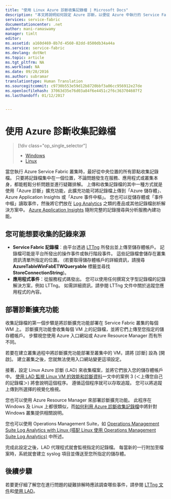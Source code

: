 ```yaml
---
title: "使用 Linux Azure 診斷收集記錄檔 | Microsoft Docs"
description: "本文將說明如何設定 Azure 診斷，以便從 Azure 中執行的 Service Fabric Linux 叢集收集記錄檔。"
services: service-fabric
documentationcenter: .net
author: mani-ramaswamy
manager: timlt
editor: 
ms.assetid: a160d469-8b7d-4560-82dd-8500db34a44a
ms.service: service-fabric
ms.devlang: dotNet
ms.topic: article
ms.tgt_pltfrm: NA
ms.workload: NA
ms.date: 09/28/2016
ms.author: subramar
translationtype: Human Translation
ms.sourcegitcommit: c9730b553e59d12b8720bbf3a06cc956912e27de
ms.openlocfilehash: 37063d35e76d03a84f6e4451c2f6c363704607f2
ms.lasthandoff: 01/12/2017


---
```

# <a name="collect-logs-by-using-azure-diagnostics"></a>使用 Azure 診斷收集記錄檔
> [!div class="op_single_selector"]
> * [Windows](service-fabric-diagnostics-how-to-setup-wad.md)
> * [Linux](service-fabric-diagnostics-how-to-setup-lad.md)
> 
> 

當您執行 Azure Service Fabric 叢集時，最好從中央位置的所有節點收集記錄檔。 只要將記錄檔集中在一個位置，不論問題發生在服務、應用程式或叢集本身，都能輕鬆分析問題並進行疑難排解。 上傳和收集記錄檔的其中一種方式就是使用「Azure 診斷」擴充功能，此擴充功能可將記錄檔上傳到「Azure 儲存體」、Azure Application Insights 或「Azure 事件中樞」。 您也可以從儲存體或「事件中樞」讀取事件，然後將它們放在 [Log Analytics](../log-analytics/log-analytics-service-fabric.md) 之類的產品或其他記錄檔剖析解決方案中。 [Azure Application Insights](https://azure.microsoft.com/services/application-insights/) 隨附完整的記錄搜尋與分析服務內建功能。

## <a name="log-sources-that-you-might-want-to-collect"></a>您可能想要收集的記錄來源
* **Service Fabric 記錄檔**︰由平台透過 [LTTng](http://lttng.org) 所發出並上傳至儲存體帳戶。 記錄檔可能是平台所發出的操作事件或執行階段事件。 這些記錄檔會儲存在叢集資訊清單所指定的位置。 (若要取得儲存體帳戶的詳細資訊，請搜尋 **AzureTableWinFabETWQueryable** 標籤並尋找 **StoreConnectionString**)。
* **應用程式事件**：從服務程式碼發出。 您可以使用任何撰寫文字型記錄檔的記錄解決方案，例如 LTTng。 如需詳細資訊，請參閱 LTTng 文件中關於追蹤您應用程式的內容。  

## <a name="deploy-the-diagnostics-extension"></a>部署診斷擴充功能
收集記錄檔的第一個步驟是將診斷擴充功能部署在 Service Fabric 叢集的每個 WM 上。 診斷擴充功能會收集每個 VM 上的記錄檔，並將它們上傳至您指定的儲存體帳戶。 步驟視您使用 Azure 入口網站或 Azure Resource Manager 而有所不同。

若要在建立叢集過程中將診斷擴充功能部署至叢集中的 VM，請將 [診斷] 設為 [開啟]。 建立叢集之後，您就無法使用入口網站變更這項設定。

接著，設定 Linux Azure 診斷 (LAD) 來收集檔案，並將它們放入您的儲存體帳戶中。 [使用 LAD 監視 Linux VM 的效能和診斷資料](../virtual-machines/virtual-machines-linux-classic-diagnostic-extension.md?toc=%2fazure%2fvirtual-machines%2flinux%2fclassic%2ftoc.json)一文中的案例 3 (＜上傳您自己的記錄檔＞) 將會說明這個程序。 遵循這個程序就可以存取追蹤。 您可以將追蹤上傳到所選擇的視覺化檢視。

您也可以使用 Azure Resource Manager 來部署診斷擴充功能。 此程序在 Windows 及 Linux 上都很類似，而[如何利用 Azure 診斷收集記錄檔](service-fabric-diagnostics-how-to-setup-wad.md)中將針對 Windows 叢集提供相關說明。

您也可以使用 Operations Management Suite，如 [Operations Management Suite Log Analytics with Linux (搭配 Linux 使用 Operations Management Suite Log Analytics)](https://blogs.technet.microsoft.com/hybridcloud/2016/01/28/operations-management-suite-log-analytics-with-linux/) 中所述。

完成此設定之後，LAD 代理程式就會監視指定的記錄檔。 每當新的一行附加至檔案時，系統就會建立 syslog 項目並傳送至您所指定的儲存體。

## <a name="next-steps"></a>後續步驟
若要更仔細了解您在進行問題的疑難排解時應該調查哪些事件，請參閱 [LTTng 文件](http://lttng.org/docs)和[使用 LAD](../virtual-machines/virtual-machines-linux-classic-diagnostic-extension.md?toc=%2fazure%2fvirtual-machines%2flinux%2fclassic%2ftoc.json)。


